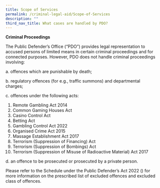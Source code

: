 ```yaml
---
title: Scope of Services
permalink: /criminal-legal-aid/Scope-of-Services
description: ""
third_nav_title: What cases are handled by PDO?
---
```


**Criminal Proceedings**

The Public Defender’s Office (“PDO”) provides legal representation to accused persons of limited means in certain criminal proceedings and for connected purposes. However, PDO does not handle criminal proceedings involving:

a.	offences which are punishable by death;

b.	regulatory offences (for e.g., traffic summons) and departmental charges;

c.	offences under the following acts:

1.	Remote Gambling Act 2014
2.	Common Gaming Houses Act
3.	Casino Control Act
4.	Betting Act
5.	Gambling Control Act 2022
6.	Organised Crime Act 2015
7.	Massage Establishment Act 2017
8.	Terrorism (Suppression of Financing) Act
9.	Terrorism (Suppression of Bombings) Act
10.	Terrorism (Suppression of Misuse of Radioactive Material) Act 2017

d.	an offence to be prosecuted or prosecuted by a private person.


Please refer to the Schedule under the Public Defender’s Act 2022 () for more information on the prescribed list of excluded offences and excluded class of offences.
